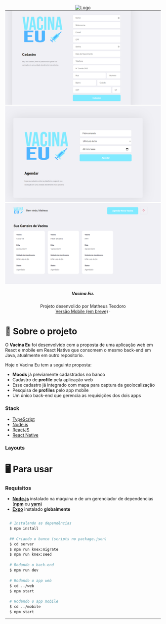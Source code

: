 <p align="center">
     <img src="images/Capa.png" alt="Logo" >
        <img src="images/01.png" alt="Logo" >
           <img src="images/02.png" alt="Logo" >
              <img src="images/03.png" alt="Logo" >

  <h5 align="center">Vacina Eu.</h5>

  <p align="center">
    Projeto desenvolido por Matheus Teodoro
    <br />
    <a href="/">Versão Mobile (em breve)</a>
    ·
 
  </p>
</p>

# 🎵 Sobre o projeto

O **Vacina Eu** foi desenvolvido com a proposta de uma aplicação web em React e mobile em React Native que consomem o mesmo back-end em Java, atualmente em outro repositorio.

Hoje o Vacina Eu tem a seguinte proposta:
* **Moods** já previamente cadastrados no banco
* Cadastro de **profile** pela aplicação web
* Esse cadastro já integrado com mapa para captura da geolocalização
* Pesquisa de **profiles** pelo app mobile
* Um único back-end que gerencia as requisições dos dois apps

### Stack
- [TypeScript](https://www.typescriptlang.org/)
- [Node.js](https://nodejs.org/en/)
- [ReactJS](https://reactjs.org/)
- [React Native](https://reactnative.dev/)

### Layouts


# 🖥️ Para usar

### Requisitos

- **[Node.js](https://nodejs.org/en/)** instalado na máquina e de um gerenciador de dependencias (**[npm](https://www.npmjs.com/)** ou **[yarn](https://yarnpkg.com/)**)
- **[Expo](https://expo.io/)** instalado **globalmente**


```sh

```

```sh
  # Instalando as dependências
  $ npm install

  ## Criando o banco (scripts no package.json)
  $ cd server
  $ npm run knex:migrate
  $ npm run knex:seed

  # Rodando o back-end
  $ npm run dev

  # Rodando o app web
  $ cd ../web
  $ npm start

  # Rodando o app mobile
  $ cd ../mobile
  $ npm start
```

---

